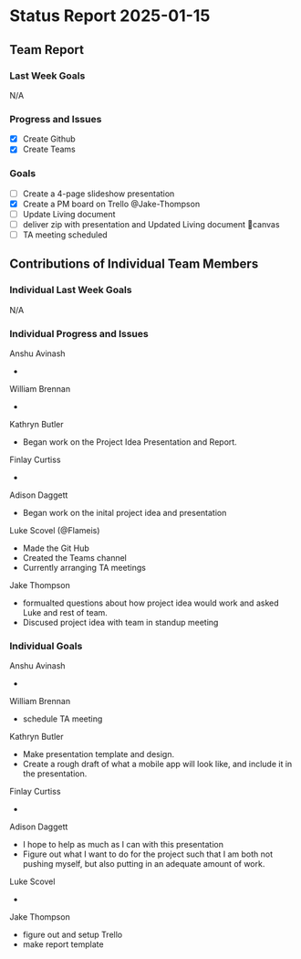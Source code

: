 # Status Report 2025-01-15

<!-- filename format is YYYYMMDD.md -->

<!-- Both sections should have the following three subsections. Each subsection is best organized as bullet points, though you can write a paragraph instead.   -->

## Team Report
<!-- status update for your TA, including an agenda for the project standup meeting -->

### Last Week Goals
<!-- The first subsection is easy. It should be an exact copy of the third section from last week (i.e., goals from a week ago). It is empty for the first week -->

N/A

### Progress and Issues

<!-- The second subsection reports on progress and issues: what you did, what worked, what you learned, where you had trouble, and where you are stuck -->

- [x] Create Github
- [x] Create Teams

### Goals

<!-- The third subsection should outline your plans and goals for the following week. Each bullet point should include a measurable task and a time estimate. You may use nested bullet points for parts of a larger task. No bottom-level time estimate should be greater than 3 days. If a task would be larger, think about a logical way to break it down and to have insight into progress. If tasks from one week aren’t yet complete, they should roll over into tasks for the next week, with an updated estimate for time to completion.
For the weekly report, this third subsection should be higher-level and indicate who is responsible for what tasks. Also, it’s good to include longer-term goals in this list as well, to keep the bigger picture in mind and plan beyond just the next week.  -->

- [ ] Create a 4-page slideshow presentation
- [X] Create a PM board on Trello @Jake-Thompson
- [ ] Update Living document
- [ ] deliver zip with presentation and Updated Living document 🚚canvas
- [ ] TA meeting scheduled

## Contributions of Individual Team Members

### Individual Last Week Goals

<!-- The first subsection is easy. It should be an exact copy of the third section from last week (i.e., goals from a week ago). It is empty for the first week -->

N/A

### Individual Progress and Issues

<!-- The second subsection reports on progress and issues: what you did, what worked, what you learned, where you had trouble, and where you are stuck -->

Anshu Avinash

-

William Brennan

-

Kathryn Butler

- Began work on the Project Idea Presentation and Report.

Finlay Curtiss

-

Adison Daggett

- Began work on the inital project idea and presentation

Luke Scovel (@Flameis)

- Made the Git Hub
- Created the Teams channel
- Currently arranging TA meetings

Jake Thompson

- formualted questions about how project idea would work and asked Luke and rest of team.
- Discused project idea with team in standup meeting

### Individual Goals

<!-- The third subsection should outline your plans and goals for the following week. Each bullet point should include a measurable task and a time estimate. You may use nested bullet points for parts of a larger task. No bottom-level time estimate should be greater than 3 days. If a task would be larger, think about a logical way to break it down and to have insight into progress. If tasks from one week aren’t yet complete, they should roll over into tasks for the next week, with an updated estimate for time to completion.
For the weekly report, this third subsection should be higher-level and indicate who is responsible for what tasks. Also, it’s good to include longer-term goals in this list as well, to keep the bigger picture in mind and plan beyond just the next week.  -->

Anshu Avinash

-

William Brennan

- schedule TA meeting

Kathryn Butler

- Make presentation template and design.
- Create a rough draft of what a mobile app will look like, and include it in the presentation.

Finlay Curtiss

-

Adison Daggett

- I hope to help as much as I can with this presentation
- Figure out what I want to do for the project such that I am both not pushing myself, but also putting in an adequate amount of work.

Luke Scovel

-

Jake Thompson

- figure out and setup Trello
- make report template
